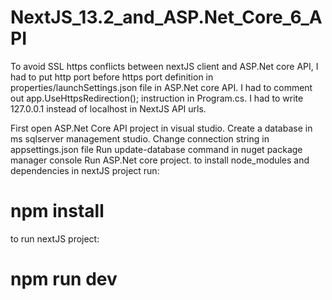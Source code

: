 # NextJS_13.2_and_ASP.Net_Core_6_API
To avoid SSL https conflicts between nextJS client and ASP.Net core API, I had to put http port before https port definition
in properties/launchSettings.json file in ASP.Net core API. I had to comment out app.UseHttpsRedirection(); instruction in 
Program.cs. I had to write 127.0.0.1 instead of localhost in NextJS API urls.

 First open ASP.Net Core API project in visual studio.
 Create a database in ms sqlserver management studio.
 Change connection string in appsettings.json file
 Run update-database command in nuget package manager console
 Run ASP.Net core project.
 to install node_modules and dependencies in nextJS project run:
# npm install
 to run nextJS project:
# npm run dev
